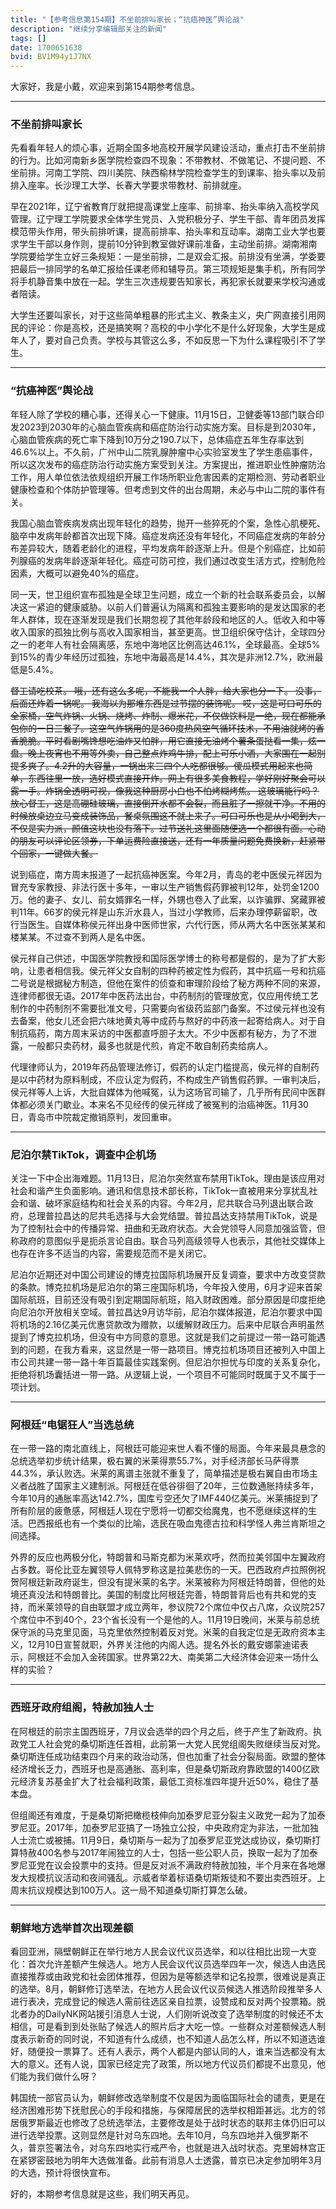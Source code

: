 ```yaml
---
title: "【参考信息第154期】不坐前排叫家长；“抗癌神医”舆论战"
description: "继续分享编辑部关注的新闻"
tags: []
date: 1700651638
bvid: BV1M94y1J7NX
---
```

大家好，我是小戴，欢迎来到第154期参考信息。


---
### 不坐前排叫家长

先看看年轻人的烦心事，近期全国多地高校开展学风建设活动，重点打击不坐前排的行为。比如河南新乡医学院检查四不现象：不带教材、不做笔记、不提问题、不坐前排。河南工学院、四川美院、陕西榆林学院检查学生的到课率、抬头率以及前排入座率。长沙理工大学、长春大学要求带教材、前排就座。

早在2021年，辽宁省教育厅就把提高课堂上座率、前排率、抬头率纳入高校学风管理。辽宁理工学院要求全体学生党员、入党积极分子、学生干部、青年团员发挥模范带头作用，带头前排听课，提高前排率、抬头率和互动率。湖南工业大学也要求学生干部以身作则，提前10分钟到教室做好课前准备，主动坐前排。湖南湘南学院要给学生立好三条规矩：一是坐前排，二是双会汇报。前排没有坐满，学委要把最后一排同学的名单汇报给任课老师和辅导员。第三项规矩是集手机，所有同学将手机静音集中放在一起。学生三次违规要告知家长，再犯家长就要来学校沟通或者陪读。

大学生还要叫家长，对于这些简单粗暴的形式主义、教条主义，央广网直接引用网民的评论：你是高校，还是搞笑啊？高校的中小学化不是什么好现象，大学生是成年人了，要对自己负责。学校与其管这么多，不如反思一下为什么课程吸引不了学生。


---
### “抗癌神医”舆论战

年轻人除了学校的糟心事，还得关心一下健康。11月15日，卫健委等13部门联合印发2023到2030年的心脑血管疾病和癌症防治行动实施方案。目标是到2030年，心脑血管疾病的死亡率下降到10万分之190.7以下，总体癌症五年生存率达到46.6%以上。不久前，广州中山二院乳腺肿瘤中心实验室发生了学生患癌事件，所以这次发布的癌症防治行动实施方案受到关注。方案提出，推进职业性肿瘤防治工作，用人单位依法依规组织开展工作场所职业危害因素的定期检测、劳动者职业健康检查和个体防护管理等。但考虑到文件的出台周期，未必与中山二院的事件有关。

我国心脑血管疾病发病出现年轻化的趋势，抛开一些猝死的个案，急性心肌梗死、脑卒中发病年龄都首次出现下降。癌症发病还没有年轻化，不同癌症发病的年龄分布差异较大，随着老龄化的进程，平均发病年龄逐渐上升。但是个别癌症，比如前列腺癌的发病年龄逐渐年轻化。癌症可防可控，我们通过改变生活方式，控制危险因素，大概可以避免40%的癌症。

同一天，世卫组织宣布孤独是全球卫生问题，成立一个新的社会联系委员会，以解决这一紧迫的健康威胁。以前人们普遍认为隔离和孤独主要影响的是发达国家的老年人群体，现在逐渐发现是我们长期忽视了其他年龄段和地区的人。低收入和中等收入国家的孤独比例与高收入国家相当，甚至更高。世卫组织保守估计，全球四分之一的老年人有社会隔离感，东地中海地区比例高达46.1%，全球最高。全球5%到15%的青少年经历过孤独，东地中海最高是14.4%，其次是非洲12.7%，欧洲最低是5.4%。

<s>督工请吃校茶。
哦，还有这么多呢，不能我一个人胖，给大家也分一下。
没事，后面还炸着一锅呢。
我海以为那堆东西是过节摆的装饰呢。
哎，这是可口可乐的全家桶，空气炸锅、火锅、烧烤、炸制、爆米花，不仅做饮料是一绝，现在都能承包你的一日三餐了。这空气炸锅用的是360度热风空气循环技术，不用油就烤的香香脆脆。平时看剧嘴馋想吃油炸又怕胖，用它直接无油烤个薯条蛋挞看一集，炫一盘。晚上夜宵也不用等外卖，自己整点炸鸡牛排，配上可乐小酒，大家围在一起别提多爽了。4.2升的大容量，一锅出来三四个人吃都很够。傻瓜模式用起来也简单，东西往里一放，选好模式直接开炸。网上有很多美食教程，学好刚好聚会可以露一手。炸锅全透明可视，像我这种厨房小白也不怕烤糊烤焦。
这玻璃能行吗？
放心督工，这是高硼硅玻璃，直接倒开水都不会裂，而且脏了一擦就干净。不用的时候放桌边立马变成装饰品，餐桌氛围这不就上来了。可口可乐也是从小喝到大，不仅是实力派，颜值这块也没有落下。过节送礼这里面随便选一个都很有面。心动的朋友可以评论区领券，下单运费险直接送，还有一年质量问题免费换新，赶紧带个回家，一键做大餐。</s>

说到癌症，南方周末报道了一起抗癌神医案。今年2月，青岛的老中医侯元祥因为冒充专家教授、非法行医十多年，一审以生产销售假药罪被判12年，处罚金1200万。他的妻子、女儿、前女婿罪名一样，外甥也卷入了此案，以诈骗罪、窝藏罪被判11年。66岁的侯元祥是山东沂水县人，当过小学教师，后来办理停薪留职，改行当医生。自媒体称侯元祥出身中医师世家，六代行医，师从两大名中医张某某和楼某某。不过查不到两人是名中医。

侯元祥自己供述，中国医学院教授和国际医学博士的称号都是假的，是为了扩大影响，让患者相信我。侯元祥父女自制的四种药被定性为假药，其中抗癌一号和抗癌二号说是根据秘方制造，但他在案件的侦查和审理阶段给了秘方两种不同的来源，连律师都很无语。2017年中医药法出台，中药制剂的管理放宽，仅应用传统工艺制作的中药制剂不需要批准文号，只需要向省级药监部门备案。不过侯元祥也没有去备案，他女儿还会把六味地黄丸等中成药与熬好的中药液一起寄给病人。对于自制抗癌药，南方周末采访的中医都直呼胆子太大。不少中医都有秘方，为了不泄露，一般都只卖药材，最多也就是代煎，肯定不敢自制药卖给病人。

代理律师认为，2019年药品管理法修订，假药的认定门槛提高，侯元祥的自制药是以中药材为原料制成，不应认定为假药，不构成生产销售假药罪。一审判决后，侯元祥等人上诉，大批自媒体为他喊冤，认为这场官司输了，几乎所有民间中医群体都必须关门歇业。本来名不见经传的侯元祥成了被冤判的治癌神医。11月30日，青岛市中院裁定撤销原判，发回重审。


---
### 尼泊尔禁TikTok，调查中企机场

关注一下中企出海难题。11月13日，尼泊尔突然宣布禁用TikTok。理由是该应用对社会和谐产生负面影响。通讯和信息技术部长称，TikTok一直被用来分享扰乱社会和谐、破坏家庭结构和社会关系的内容。今年2月，尼共联合马列退出联合政府，总理普拉昌达的尼共毛选择与大会党结盟。普拉昌达支持禁用TikTok，说是为了控制社会中的传播异常、扭曲和无政府状态。大会党领导人同意加强监管，但称政府的意图似乎是扼杀言论自由。联合马列高级领导人也表示，其他社交媒体上也存在许多不适当的内容，需要规范而不是关闭它。

尼泊尔近期还对中国公司建设的博克拉国际机场展开反复调查，要求中方改变贷款的条款。博克拉机场是尼泊尔的第三座国际机场，今年投入使用，6月才迎来首架国际航班，目前还没有吸引到定期国际航班，陷入财政困难。部分原因是印度拒绝向尼泊尔开放相关空域。普拉昌达9月访华前，尼泊尔媒体报道，尼泊尔要求中国将机场的2.16亿美元优惠贷款改为赠款，以缓解财政压力。后来中尼联合声明虽然提到了博克拉机场，但没有中方同意的意思。这就是我们之前提过一带一路可能遇到的问题，在我方看来，这显然是一带一路项目。博克拉机场项目还被列入中国上市公司共建一带一路十年百篇最佳实践案例。但尼泊尔担忧与印度的关系复杂化，拒绝将机场囊括进一带一路。从逻辑上说，一个项目不可能同时既属于又不属于一项计划。


---
### 阿根廷“电锯狂人”当选总统

在一带一路的南北直线上，阿根廷可能迎来世人看不懂的局面。今年来最具悬念的总统选举初步统计结果，极右翼的米莱得票55.7%，对手经济部长马萨得票44.3%，承认败选。米莱的离谱主张就不重复了，简单描述是极右翼自由市场主义者战胜了国家主义建制派。阿根廷在低谷徘徊了20年，三位数通胀持续多年，今年10月的通胀率高达142.7%，国库亏空还欠了IMF440亿美元。米莱捕捉到了所有阶层的疲惫感，阿根廷人现在宁愿将一切都交给魔鬼，也不愿继续这样的生活。巴西报纸也有一个类似的比喻，选民在吸血鬼德古拉和科学怪人弗兰肯斯坦之间选择。

外界的反应也两极分化，特朗普和马斯克都为米莱欢呼，然而拉美邻国中左翼政府占多数。哥伦比亚左翼领导人佩特罗称这是拉美悲伤的一天。巴西政府卢拉照例祝贺阿根廷新政府诞生，但没有提米莱的名字。米莱被称为阿根廷特朗普，但他的处境还真没法和特朗普比。美国的制度比阿根廷完善，特朗普背后也有共和党的支持，而米莱领导的自由联盟才成立两年，参议院72个席位中仅占八席，众议院257个席位中不到40个，23个省长没有一个是他的人。11月19日晚间，米莱与前总统保守派的马克里见面，马克里依然控制着反对党。米莱的自我定位是无政府资本主义，12月10日宣誓就职，外界关注他的内阁人选。提名外长的戴安娜蒙迪诺表示，阿根廷不会加入金砖国家。世界第22大、南美第二大经济体会迎来一场什么样的实验？


---
### 西班牙政府组阁，特赦加独人士

在阿根廷的前宗主国西班牙，7月议会选举的四个月之后，终于产生了新政府。执政党工人社会党的桑切斯连任首相，此前第一大党人民党组阁失败继续当反对党。桑切斯连任成功结束四个月来的政治动荡，但也加重了社会分裂局面。欧盟的整体经济增长乏力，西班牙也是高通胀、高利率，但是桑切斯政府靠欧盟的1400亿欧元经济复苏基金扩大了社会福利政策，最低工资标准四年提升近50%，稳住了基本盘。

但组阁还有难度，于是桑切斯把橄榄枝伸向加泰罗尼亚分裂主义政党一起为了加泰罗尼亚。2017年，加泰罗尼亚搞了一场独立公投，中央政府定为非法，一批加独人士流亡或被捕。11月9日，桑切斯与一起为了加泰罗尼亚党达成协议，桑切斯打算特赦400名参与2017年闹独立的人士，包括一些公职人员，换取一起为了加泰罗尼亚党在议会投票中的支持。但是反对派不满政府特赦加独，半个月来在各地爆发大规模抗议活动和夜间骚乱。示威者举着标语桑切斯叛徒和不要出卖西班牙。上周末抗议规模达到100万人。这一局不知道桑切斯打算怎么破。


---
### 朝鲜地方选举首次出现差额

看回亚洲，隔壁朝鲜正在举行地方人民会议代议员选举，和以往相比出现一大变化：首次允许差额产生候选人。地方人民会议代议员选举四年一次，候选人由选民直接推荐或由政党和社会团体推荐，但因为是等额选举和记名投票，很难说是真正的选举。8月，朝鲜修订选举法，在地方人民会议代议员候选人推选阶段推举多人进行表决，完成登记的候选人需前往选区亲自拉票，设赞成和反对两个投票箱。脱北者办的DailyNK网站援引消息人士说，人们刚听说改变了选举制度的时候还不太相信，可是看到到处张贴了候选人的照片后才大吃一惊。一些群众对差额候选人制度表示新奇的同时说，不知道有什么成绩，也不知道人品怎么样，所以不知道选谁好，随便投一票算了。还有人表示，两个人都是内部认同的人，谁来当选都没有太大的意义。还有人说，国家已经定完了政策，所以地方代议员们都提不出意见，他们能为我们做什么呀？

韩国统一部官员认为，朝鲜修改选举制度不仅是因为面临国际社会的谴责，更是在经济困难形势下抚慰民心的手段和措施，与保障居民的选举权相距甚远。北方的邻居俄罗斯最近也修改了总统选举法，主要修改是处于战时状态的联邦主体仍旧可以进行选举投票。这则显然是针对乌东四地。去年10月，乌东四地并入俄罗斯不久，普京签署法令，对乌东四地实行戒严令，也就是进入战时状态。克里姆林宫正在紧锣密鼓地为明年大选做准备。此前有消息人士透露，普京已决定参加明年3月的大选，预计将很快宣布。

好的，本期参考信息就是这些，我们明天再见。

